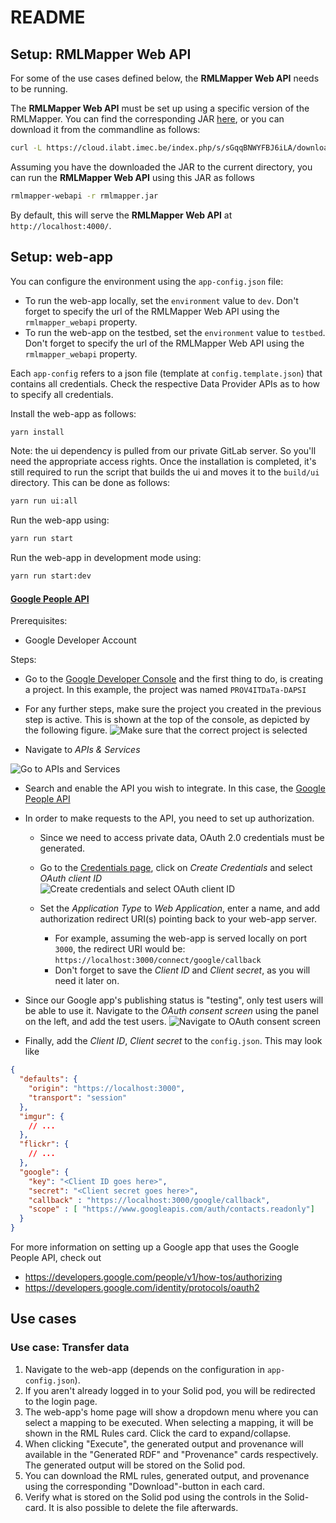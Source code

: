 # README

## Setup: RMLMapper Web API

For some of the use cases defined below, the **RMLMapper Web API** needs to be running.

The **RMLMapper Web API** must be set up using a specific version of the RMLMapper.
 You can find the corresponding JAR [here](https://www.dropbox.com/s/tjj0eixoyekccpg/rmlmapper-4.9.0-r325-WebApiSupport.jar?dl=0"),
 or you can download it from the commandline as follows:

 ```bash
curl -L https://cloud.ilabt.imec.be/index.php/s/sGqqBNWYFBJ6iLA/download --output rmlmapper.jar
```

Assuming you have the downloaded the JAR to the current directory, you can run the **RMLMapper Web API** using this JAR as follows

```bash
rmlmapper-webapi -r rmlmapper.jar
```

By default, this will serve the **RMLMapper Web API** at `http://localhost:4000/`.

## Setup: web-app

You can configure the environment using the `app-config.json` file:

- To run the web-app locally, set the `environment` value to `dev`. Don't forget to specify the url of the RMLMapper Web API using the `rmlmapper_webapi` property.
- To run the web-app on the testbed, set the `environment` value to `testbed`. Don't forget to specify the url of the RMLMapper Web API using the `rmlmapper_webapi` property.

Each `app-config` refers to a json file (template at `config.template.json`) that contains all credentials. Check the respective Data Provider APIs as to how to specify all credentials.

Install the web-app as follows:
```bash
yarn install
```

Note: the ui dependency is pulled from our private GitLab server. So you'll need the appropriate access rights.
Once the installation is completed, it's still required to run the script that builds the ui and moves it 
to the `build/ui` directory. This can be done as follows:

```bash
yarn run ui:all
```

Run the web-app using:

```bash
yarn run start
```

Run the web-app in development mode using:

```bash
yarn run start:dev
```



#### [Google People API](https://developers.google.com/people?hl=en)

Prerequisites:
- Google Developer Account

Steps:
- Go to the [Google Developer Console](https://console.developers.google.com/)
   and the first thing to do, is creating a project. In this example, the project was named `PROV4ITDaTa-DAPSI`
- For any further steps, make sure the project you created in the previous step is active. This is shown at the top of the console, as depicted by the following figure.
![Make sure that the correct project is selected](docs/img/readme-adding-google-step001-selected-project.png)

- Navigate to *APIs & Services*  

![Go to APIs and Services](docs/img/readme-adding-google-navigate-to-APIs-and-Services.png)

- Search and enable the API you wish to integrate. In this case, the [Google People API](https://console.cloud.google.com/apis/library/people.googleapis.com)

- In order to make requests to the API, you need to set up authorization.
    - Since we need to access private data, OAuth 2.0 credentials must be generated.
    - Go to the [Credentials page](https://console.developers.google.com/apis/credentials), click on *Create Credentials* and select *OAuth client ID*
    </br>![Create credentials and select OAuth client ID ](docs/img/readme-adding-google-authorization-create-credentials-dropdown.png)

    - Set the *Application Type* to *Web Application*, enter a name, and add authorization redirect URI(s) pointing back to your web-app server.
        - For example, assuming the web-app is served locally on port `3000`, the redirect URI would be: `https://localhost:3000/connect/google/callback`
        - Don't forget to save the *Client ID* and *Client secret*, as you will need it later on.
    
- Since our Google app's publishing status is "testing", only test users will be able to use it. Navigate to the *OAuth consent screen* using the panel on the left, and add the test users.
![Navigate to OAuth consent screen](docs/img/readme-adding-google-adding-test-users.png)
  
- Finally, add the *Client ID*, *Client secret* to the `config.json`. This may look like

```json
{
  "defaults": {
    "origin": "https://localhost:3000",
    "transport": "session"
  },
  "imgur": {
    // ... 
  },
  "flickr": {
    // ...
  },
  "google": {
    "key": "<Client ID goes here>",
    "secret": "<Client secret goes here>",
    "callback" : "https://localhost:3000/google/callback",
    "scope" : [ "https://www.googleapis.com/auth/contacts.readonly"]
  }
}

```

For more information on setting up a Google app that uses the Google People API, check out
- https://developers.google.com/people/v1/how-tos/authorizing
- https://developers.google.com/identity/protocols/oauth2

## Use cases

### Use case: Transfer data

1. Navigate to the web-app (depends on the configuration in `app-config.json`).
2. If you aren't already logged in to your Solid pod, you will be redirected to the login page.
3. The web-app's home page will show a dropdown menu where you can select a mapping to be executed.
When selecting a mapping, it will be shown in the RML Rules card. Click the card to expand/collapse.
4. When clicking "Execute", the generated output and provenance will available in the "Generated RDF" and "Provenance" cards respectively.
The generated output will be stored on the Solid pod.
5. You can download the RML rules, generated output, and provenance using the corresponding "Download"-button in each card.
6. Verify what is stored on the Solid pod using the controls in the Solid-card. It is also possible to delete the file afterwards.

